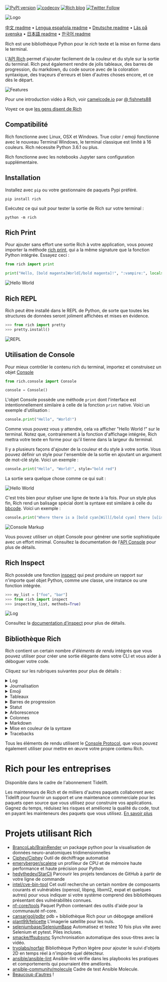 [![PyPI version](https://badge.fury.io/py/rich.svg)](https://badge.fury.io/py/rich)
[![codecov](https://codecov.io/gh/willmcgugan/rich/branch/master/graph/badge.svg)](https://codecov.io/gh/willmcgugan/rich)
[![Rich blog](https://img.shields.io/badge/blog-rich%20news-yellowgreen)](https://www.willmcgugan.com/tag/rich/)
[![Twitter Follow](https://img.shields.io/twitter/follow/willmcgugan.svg?style=social)](https://twitter.com/willmcgugan)

![Logo](https://github.com/willmcgugan/rich/raw/master/imgs/logo.svg)

[中文 readme](https://github.com/willmcgugan/rich/blob/master/README.cn.md) • [Lengua española readme](https://github.com/willmcgugan/rich/blob/master/README.es.md) • [Deutsche readme](https://github.com/willmcgugan/rich/blob/master/README.de.md) • [Läs på svenska](https://github.com/willmcgugan/rich/blob/master/README.sv.md) • [日本語 readme](https://github.com/willmcgugan/rich/blob/master/README.ja.md) • [한국어 readme](https://github.com/willmcgugan/rich/blob/master/README.kr.md)


Rich est une bibliothèque Python pour le _rich_ texte et la mise en forme dans le terminal.

L'[API Rich](https://rich.readthedocs.io/en/latest/) permet d'ajouter facilement de la couleur et du style sur la sortie du terminal. Rich peut également rendre de jolis tableaux, des barres de progression, du markdown, du code source avec de la coloration syntaxique, des traçeurs d'erreurs et bien d'autres choses encore, et ce dès le départ.

![Features](https://github.com/willmcgugan/rich/raw/master/imgs/features.png)

Pour une introduction vidéo à Rich, voir [camelcode.io](https://calmcode.io/rich/introduction.html) par [@ fishnets88](https://twitter.com/fishnets88)

Voyez ce que [les gens disent de Rich](https://www.willmcgugan.com/blog/pages/post/rich-tweets/)

## Compatibilité

Rich fonctionne avec Linux, OSX et Windows. True color / emoji fonctionne avec le nouveau Terminal Windows, le terminal classique est limité à 16 couleurs. Rich nécessite Python 3.6.1 ou plus.

Rich fonctionne avec les notebooks Jupyter sans configuration supplémentaire.

## Installation

Installez avec `pip` ou votre gestionnaire de paquets Pypi préféré.

```
pip install rich
```

Exécutez ce qui suit pour tester la sortie de Rich sur votre terminal :

```
python -m rich
```

## Rich Print

Pour ajouter sans effort une sortie Rich à votre application, vous pouvez importer la méthode [rich print](https://rich.readthedocs.io/en/latest/introduction.html#quick-start), qui a la même signature que la fonction Python intégrée. Essayez ceci :

```python
from rich import print

print("Hello, [bold magenta]World[/bold magenta]!", ":vampire:", locals())
```

![Hello World](https://github.com/willmcgugan/rich/raw/master/imgs/print.png)

## Rich REPL

Rich peut être installé dans le REPL de Python, de sorte que toutes les structures de données seront joliment affichées et mises en évidence.

```python
>>> from rich import pretty
>>> pretty.install()
```

![REPL](https://github.com/willmcgugan/rich/raw/master/imgs/repl.png)

## Utilisation de Console

Pour mieux contrôler le contenu rich du terminal, importez et construisez un objet [Console](https://rich.readthedocs.io/en/latest/reference/console.html#rich.console.Console)

```python
from rich.console import Console

console = Console()
```

L'objet Console possède une méthode `print` dont l'interface est intentionnellement similaire à celle de la fonction `print` native. Voici un exemple d'utilisation :

```python
console.print("Hello", "World!")
```

Comme vous pouvez vous y attendre, cela va afficher "Hello World !" sur le terminal. Notez que, contrairement à la fonction d'affichage intégrée, Rich mettra votre texte en forme pour qu'il tienne dans la largeur du terminal.

Il y a plusieurs façons d'ajouter de la couleur et du style à votre sortie. Vous pouvez définir un style pour l'ensemble de la sortie en ajoutant un argument de mot-clé style. Voici un exemple :

```python
console.print("Hello", "World!", style="bold red")
```

La sortie sera quelque chose comme ce qui suit :

![Hello World](https://github.com/willmcgugan/rich/raw/master/imgs/hello_world.png)

C'est très bien pour styliser une ligne de texte à la fois. Pour un style plus fin, Rich rend un balisage spécial dont la syntaxe est similaire à celle du [bbcode](https://en.wikipedia.org/wiki/BBCode). Voici un exemple :

```python
console.print("Where there is a [bold cyan]Will[/bold cyan] there [u]is[/u] a [i]way[/i].")
```

![Console Markup](https://github.com/willmcgugan/rich/raw/master/imgs/where_there_is_a_will.png)

Vous pouvez utiliser un objet Console pour générer une sortie sophistiquée avec un effort minimal. Consultez la documentation de l'[API Console](https://rich.readthedocs.io/en/latest/console.html) pour plus de détails.

## Rich Inspect

Rich possède une fonction [inspect](https://rich.readthedocs.io/en/latest/reference/init.html?highlight=inspect#rich.inspect) qui peut produire un rapport sur n'importe quel objet Python, comme une classe, une instance ou une fonction intégrée.

```python
>>> my_list = ["foo", "bar"]
>>> from rich import inspect
>>> inspect(my_list, methods=True)
```

![Log](https://github.com/willmcgugan/rich/raw/master/imgs/inspect.png)

Consultez la [documentation d'inspect](https://rich.readthedocs.io/en/latest/reference/init.html#rich.inspect) pour plus de détails.

## Bibliothèque Rich  
Rich contient un certain nombre _d'éléments de rendu_ intégrés que vous pouvez utiliser pour créer une sortie élégante dans votre CLI et vous aider à déboguer votre code.

Cliquez sur les rubriques suivantes pour plus de détails :

<details>
<summary>Log</summary>

L'objet Console a une méthode `log()` qui a une interface similaire à `print()`, mais qui rend aussi une colonne pour l'heure actuelle, le fichier et la ligne qui ont fait l'appel. Par défaut, Rich fera la coloration syntaxique des structures Python et des chaînes repr. Si vous enregistrez une collection (i.e. un dict ou une liste) Rich affichera la collection de façon à ce qu'elle tienne dans l'espace disponible. Voici un exemple de certaines de ces fonctionnalités.

```python
from rich.console import Console
console = Console()

test_data = [
    {"jsonrpc": "2.0", "method": "sum", "params": [None, 1, 2, 4, False, True], "id": "1",},
    {"jsonrpc": "2.0", "method": "notify_hello", "params": [7]},
    {"jsonrpc": "2.0", "method": "subtract", "params": [42, 23], "id": "2"},
]

def test_log():
    enabled = False
    context = {
        "foo": "bar",
    }
    movies = ["Deadpool", "Rise of the Skywalker"]
    console.log("Hello from", console, "!")
    console.log(test_data, log_locals=True)


test_log()
```

L'opération ci-dessus produit le résultat suivant :

![Log](https://github.com/willmcgugan/rich/raw/master/imgs/log.png)

Notez l'argument `log_locals`, qui produit un tableau contenant les variables locales où la méthode log a été appelée.

La méthode log peut être utilisée pour la journalisation vers le terminal pour les applications qui tournent longtemps, comme les serveurs, mais c'est aussi une très bonne aide au débogage.
</details>

<details>
<summary>Journalisation</summary>

Vous pouvez également utiliser la classe intégrée [Handler](https://rich.readthedocs.io/en/latest/logging.html) pour formater et coloriser les sorties du module de journalisation de Python. Voici un exemple de sortie :

![Logging](https://github.com/willmcgugan/rich/raw/master/imgs/logging.png)
</details>

<details>
<summary>Emoji</summary>

Pour insérer un emoji dans la sortie de la console, placez le nom entre deux points. Voici un exemple :

```python
>>> console.print(":smiley: :vampire: :pile_of_poo: :thumbs_up: :raccoon:")
😃 🧛 💩 👍 🦝
```

Veuillez utiliser cette fonction à bon escient.
</details>

<details>
<summary>Tableaux</summary>

Rich peut rendre des [tableaux](https://rich.readthedocs.io/en/latest/tables.html) flexibles avec des caractères de boîte unicode. Il existe une grande variété d'options de formatage pour les bordures, les styles, l'alignement des cellules, etc.

![table movie](https://github.com/willmcgugan/rich/raw/master/imgs/table_movie.gif)

L'animation ci-dessus a été générée avec [table_movie.py](https://github.com/willmcgugan/rich/blob/master/examples/table_movie.py) dans le répertoire des exemples.

Voici un exemple de tableau plus simple :

```python
from rich.console import Console
from rich.table import Table

console = Console()

table = Table(show_header=True, header_style="bold magenta")
table.add_column("Date", style="dim", width=12)
table.add_column("Title")
table.add_column("Production Budget", justify="right")
table.add_column("Box Office", justify="right")
table.add_row(
    "Dev 20, 2019", "Star Wars: The Rise of Skywalker", "$275,000,000", "$375,126,118"
)
table.add_row(
    "May 25, 2018",
    "[red]Solo[/red]: A Star Wars Story",
    "$275,000,000",
    "$393,151,347",
)
table.add_row(
    "Dec 15, 2017",
    "Star Wars Ep. VIII: The Last Jedi",
    "$262,000,000",
    "[bold]$1,332,539,889[/bold]",
)

console.print(table)
```

Cela produit le résultat suivant :

![table](https://github.com/willmcgugan/rich/raw/master/imgs/table.png)

Notez que les balises de la console sont rendues de la même manière que `print()` et `log()`. En fait, tout ce qui peut être rendu par Rich peut être inclus dans les en-têtes / lignes (même d'autres tables).

La classe `Table` est suffisamment intelligente pour redimensionner les colonnes en fonction de la largeur disponible du terminal, en enveloppant le texte si nécessaire. Voici le même exemple, avec un terminal plus petit que le tableau ci-dessus :

![table2](https://github.com/willmcgugan/rich/raw/master/imgs/table2.png)
</details>

<details>
<summary>Barres de progression</summary>

Rich peut afficher plusieurs [barres de progression](https://rich.readthedocs.io/en/latest/progress.html) sans scintillement pour suivre les tâches de longue haleine.

Pour une utilisation basique, bouclez sur n'importe quelle séquence dans la fonction `track` et itérez sur le résultat. Voici un exemple :

```python
from rich.progress import track

for step in track(range(100)):
    do_step(step)
```

Il n'est pas beaucoup plus difficile d'ajouter plusieurs barres de progression. Voici un exemple tiré de la documentation :

![progress](https://github.com/willmcgugan/rich/raw/master/imgs/progress.gif)

Les colonnes peuvent être configurées pour afficher tous les détails que vous souhaitez. Les colonnes intégrées comprennent le pourcentage d'achèvement, la taille du fichier, la vitesse du fichier et le temps restant. Voici un autre exemple montrant un téléchargement en cours :

![progress](https://github.com/willmcgugan/rich/raw/master/imgs/downloader.gif)

Pour l'essayer vous-même, voyez [examples/downloader.py](https://github.com/willmcgugan/rich/blob/master/examples/downloader.py) qui peut télécharger plusieurs URL simultanément tout en affichant la progression.

</details>

<details>
<summary>Statut</summary>

Pour les situations où il est difficile de calculer la progression, vous pouvez utiliser la méthode [status](https://rich.readthedocs.io/en/latest/reference/console.html#rich.console.Console.status) qui affichera une animation et un message de type "spinner". L'animation ne vous empêchera pas d'utiliser la console normalement. Voici un exemple :

```python
from time import sleep
from rich.console import Console

console = Console()
tasks = [f"task {n}" for n in range(1, 11)]

with console.status("[bold green]Working on tasks...") as status:
    while tasks:
        task = tasks.pop(0)
        sleep(1)
        console.log(f"{task} complete")
```

Cela génère la sortie suivante dans le terminal.

![status](https://github.com/willmcgugan/rich/raw/master/imgs/status.gif)

Les animations des toupies ont été empruntées à [cli-spinners](https://www.npmjs.com/package/cli-spinners). Vous pouvez sélectionner un spinner en spécifiant le paramètre `spinner`. Exécutez la commande suivante pour voir les valeurs disponibles :

```
python -m rich.spinner
```

La commande ci-dessus génère la sortie suivante dans le terminal :

![spinners](https://github.com/willmcgugan/rich/raw/master/imgs/spinners.gif)
</details>

<details>
<summary>Arborescence</summary>

Rich peut affiché une [arborescence](https://rich.readthedocs.io/en/latest/tree.html) avec des lignes de repère. Une arborescence est idéale pour afficher une structure de fichiers, ou toute autre donnée hiérarchique.

Les étiquettes de cette arborescence peuvent être du texte simple ou tout autre élément que Rich peut rendre. Exécutez ce qui suit pour une démonstration :

```
python -m rich.tree
```

La commande ci-dessus génère la sortie suivante dans le terminal :

![markdown](https://github.com/willmcgugan/rich/raw/master/imgs/tree.png)

Voir l'exemple [tree.py](https://github.com/willmcgugan/rich/blob/master/examples/tree.py) pour un script qui affiche une vue arborescente de n'importe quel répertoire, similaire à la commande linux `tree`.

</details>

<details>
<summary>Colonnes</summary>

Rich peut rendre le contenu en [colonnes](https://rich.readthedocs.io/en/latest/columns.html) avec une largeur égale ou optimale. Voici un clone très basique de la commande `ls` (MacOS / Linux) qui affiche une liste de répertoires en colonnes :

```python
import os
import sys

from rich import print
from rich.columns import Columns

directory = os.listdir(sys.argv[1])
print(Columns(directory))
```

La capture d'écran suivante est le résultat de [columns example](https://github.com/willmcgugan/rich/blob/master/examples/columns.py) qui affiche les données extraites d'une API en colonnes :

![colonne](https://github.com/willmcgugan/rich/raw/master/imgs/columns.png)

</details>

<details>
<summary>Markdown</summary>

Rich peut rendre le [markdown](https://rich.readthedocs.io/en/latest/markdown.html) et fait un travail raisonnable pour traduire le formatage dans le terminal.

Pour rendre du markdown, importez la classe `Markdown` et construisez-la avec une chaîne contenant du code markdown. Ensuite, affichez-la dans la console. Voici un exemple :

```python
from rich.console import Console
from rich.markdown import Markdown

console = Console()
with open("README.md") as readme:
    markdown = Markdown(readme.read())
console.print(markdown)
```

Cela produira un résultat semblable à ce qui suit :

![markdown](https://github.com/willmcgugan/rich/raw/master/imgs/markdown.png)

</details>

<details>
<summary>Mise en couleur de la syntaxe</summary>

Rich utilise la bibliothèque [pygments](https://pygments.org/) pour implémenter la [coloration syntaxique](https://rich.readthedocs.io/en/latest/syntax.html). L'utilisation est similaire au rendu de markdown ; construire un objet `Syntax` et afficher celui-ci sur la console. Voici un exemple :

```python
from rich.console import Console
from rich.syntax import Syntax

my_code = '''
def iter_first_last(values: Iterable[T]) -> Iterable[Tuple[bool, bool, T]]:
    """Iterate and generate a tuple with a flag for first and last value."""
    iter_values = iter(values)
    try:
        previous_value = next(iter_values)
    except StopIteration:
        return
    first = True
    for value in iter_values:
        yield first, False, previous_value
        first = False
        previous_value = value
    yield first, True, previous_value
'''
syntax = Syntax(my_code, "python", theme="monokai", line_numbers=True)
console = Console()
console.print(syntax)
```

Cela produira le résultat suivant :

![syntax](https://github.com/willmcgugan/rich/raw/master/imgs/syntax.png)
</details>

<details>
<summary>Tracebacks</summary>

Rich peut rendre des [traçages d'erreurs](https://rich.readthedocs.io/en/latest/traceback.html) plus faciles à lire et montrent plus de code que les traçages d'erreurs standard de Python. Vous pouvez définir Rich comme le gestionnaire d'erreurs par défaut afin que toutes les exceptions non capturées soient rendues par Rich.

Voici à quoi cela ressemble sous OSX (similaire sous Linux) :

![traceback](https://github.com/willmcgugan/rich/raw/master/imgs/traceback.png)

</details>

Tous les éléments de rendu utilisent le [Console Protocol](https://rich.readthedocs.io/en/latest/protocol.html), que vous pouvez également utiliser pour mettre en œuvre votre propre contenu Rich.

# Rich pour les entreprises

Disponible dans le cadre de l'abonnement Tidelift.

Les mainteneurs de Rich et de milliers d'autres paquets collaborent avec Tidelift pour fournir un support et une maintenance commerciale pour les paquets open source que vous utilisez pour construire vos applications. Gagnez du temps, réduisez les risques et améliorez la qualité du code, tout en payant les mainteneurs des paquets que vous utilisez. [En savoir plus](https://tidelift.com/subscription/pkg/pypi-rich?utm_source=pypi-rich&utm_medium=referral&utm_campaign=enterprise&utm_term=repo)

# Projets utilisant Rich

- [BrancoLab/BrainRender](https://github.com/BrancoLab/BrainRender)
  un package python pour la visualisation de données neuro-anatomiques tridimensionnelles
- [Ciphey/Ciphey](https://github.com/Ciphey/Ciphey)
  Outil de déchiffrage automatisé
- [emeryberger/scalene](https://github.com/emeryberger/scalene)
  un profileur de CPU et de mémoire haute performance et haute précision pour Python
- [hedythedev/StarCli](https://github.com/hedythedev/starcli)
  Parcourir les projets tendances de GitHub à partir de votre ligne de commande
- [intel/cve-bin-tool](https://github.com/intel/cve-bin-tool)
  Cet outil recherche un certain nombre de composants courants et vulnérables (openssl, libpng, libxml2, expat et quelques autres) pour vous indiquer si votre système comprend des bibliothèques présentant des vulnérabilités connues.
- [nf-core/tools](https://github.com/nf-core/tools)
  Paquet Python contenant des outils d'aide pour la communauté nf-core.
- [cansarigol/pdbr](https://github.com/cansarigol/pdbr)
  pdb + bibliothèque Rich pour un débogage amélioré
- [plant99/felicette](https://github.com/plant99/felicette)
  L'imagerie satellite pour les nuls.
- [seleniumbase/SeleniumBase](https://github.com/seleniumbase/SeleniumBase)
  Automatisez et testez 10 fois plus vite avec Selenium et pytest. Piles incluses.
- [smacke/ffsubsync](https://github.com/smacke/ffsubsync)
  Synchronisation automatique des sous-titres avec la vidéo.
- [tryolabs/norfair](https://github.com/tryolabs/norfair)
  Bibliothèque Python légère pour ajouter le suivi d'objets 2D en temps réel à n'importe quel détecteur.
- [ansible/ansible-lint](https://github.com/ansible/ansible-lint) Ansible-lint vérifie dans les playbooks les pratiques et comportements qui pourraient être améliorés.
- [ansible-community/molecule](https://github.com/ansible-community/molecule) Cadre de test Ansible Molecule.
- [Beaucoup d'autres](https://github.com/willmcgugan/rich/network/dependents) !